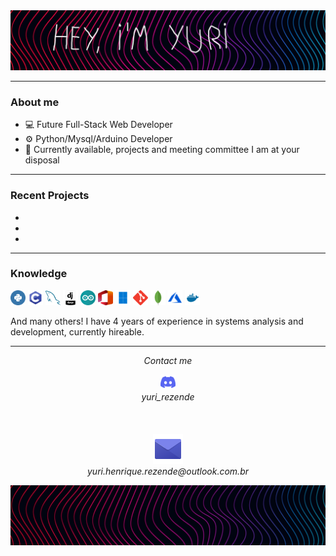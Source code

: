 <img src="https://github.com/YuriHenriqueRezende/YuriHenriqueRezende/blob/main/other/logo.jpg" alt="header">

  ---

### About me

- 💻 Future Full-Stack Web Developer
- ⚙ Python/Mysql/Arduino Developer
- 💬 Currently available, projects and meeting committee I am at your disposal

 ---

### Recent Projects

-
-
-

---

### Knowledge
<p align="left">
  <img src="https://github.com/YuriHenriqueRezende/YuriHenriqueRezende/blob/main/other/python.svg" alt="python" width="24" height="24"/>
  <img src="https://github.com/YuriHenriqueRezende/YuriHenriqueRezende/blob/main/other/c.svg" alt="c" width="24" height="24"/>
  <img src="https://github.com/YuriHenriqueRezende/YuriHenriqueRezende/blob/main/other/mysql.svg" alt="mysql" width="24" height="24"/>
  <img src="https://github.com/YuriHenriqueRezende/YuriHenriqueRezende/blob/main/other/django.jpg" alt="django" width="24" height="24"/>
  <img src="https://github.com/YuriHenriqueRezende/YuriHenriqueRezende/blob/main/other/Arduino.svg" alt="Arduino" width="24" height="24"/>
  <img src="https://github.com/YuriHenriqueRezende/YuriHenriqueRezende/blob/main/other/Office Icon.svg" alt="Office Icon" width="24" height="24"/>
  <img src="https://github.com/YuriHenriqueRezende/YuriHenriqueRezende/blob/main/other/Windows 11.svg" alt="Windows 11" width="24" height="24"/>
  <img src="https://github.com/YuriHenriqueRezende/YuriHenriqueRezende/blob/main/other/Git-Icon-1788C.svg" alt="Git-Icon-1788C" width="24" height="24"/>
  <img src="https://github.com/YuriHenriqueRezende/YuriHenriqueRezende/blob/main/other/mongodb-icon.svg" alt="mongodb-icon" width="24" height="24"/>
  <img src="https://github.com/YuriHenriqueRezende/YuriHenriqueRezende/blob/main/other/icons8-azure.svg" alt="icons8-azure" width="24" height="24"/>
  <img src="https://github.com/YuriHenriqueRezende/YuriHenriqueRezende/blob/main/other/docker.svg" alt="docker" width="24" height="24"/>
</p>

And many others! I have 4 years of experience in systems analysis and development, currently hireable.

---

<p align="center">
  <i>Contact me</i>
</p>

<p align="center">
  <img width="24" src="https://github.com/YuriHenriqueRezende/YuriHenriqueRezende/blob/main/other/discord.svg" alt="discord">
  <br>  
    <i>yuri_rezende</i>
<br><br>
<br><br>
    <a href="mailto:yuri.henrique.rezende@outlook.com.br" alt="Email"><img src="https://github.com/YuriHenriqueRezende/YuriHenriqueRezende/blob/main/other/email.png" alt="email"></a>
    <br> 
    <i>yuri.henrique.rezende@outlook.com.br</i>
</p>

<img src="https://github.com/YuriHenriqueRezende/YuriHenriqueRezende/blob/main/other/fundo.jpg" alt="fundo">

